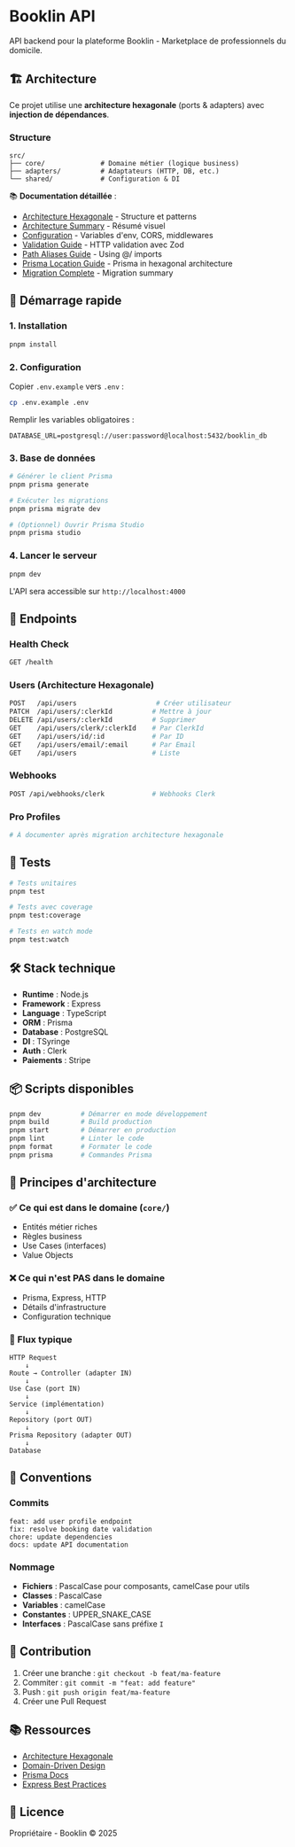 # Booklin API

API backend pour la plateforme Booklin - Marketplace de professionnels du domicile.

## 🏗️ Architecture

Ce projet utilise une **architecture hexagonale** (ports & adapters) avec **injection de dépendances**.

### Structure

```
src/
├── core/              # Domaine métier (logique business)
├── adapters/          # Adaptateurs (HTTP, DB, etc.)
└── shared/            # Configuration & DI
```

📚 **Documentation détaillée** :
- [Architecture Hexagonale](./documentation/architecture/HEXAGONAL_ARCHITECTURE.md) - Structure et patterns
- [Architecture Summary](./documentation/architecture/ARCHITECTURE_SUMMARY.md) - Résumé visuel
- [Configuration](./documentation/CONFIGURATION.md) - Variables d'env, CORS, middlewares
- [Validation Guide](./documentation/VALIDATION_GUIDE.md) - HTTP validation avec Zod
- [Path Aliases Guide](./documentation/PATH_ALIASES_GUIDE.md) - Using @/ imports
- [Prisma Location Guide](./documentation/PRISMA_LOCATION_GUIDE.md) - Prisma in hexagonal architecture
- [Migration Complete](./documentation/MIGRATION_COMPLETE.md) - Migration summary

## 🚀 Démarrage rapide

### 1. Installation

```bash
pnpm install
```

### 2. Configuration

Copier `.env.example` vers `.env` :

```bash
cp .env.example .env
```

Remplir les variables obligatoires :
```env
DATABASE_URL=postgresql://user:password@localhost:5432/booklin_db
```

### 3. Base de données

```bash
# Générer le client Prisma
pnpm prisma generate

# Exécuter les migrations
pnpm prisma migrate dev

# (Optionnel) Ouvrir Prisma Studio
pnpm prisma studio
```

### 4. Lancer le serveur

```bash
pnpm dev
```

L'API sera accessible sur `http://localhost:4000`

## 📡 Endpoints

### Health Check
```bash
GET /health
```

### Users (Architecture Hexagonale)
```bash
POST   /api/users                    # Créer utilisateur
PATCH  /api/users/:clerkId          # Mettre à jour
DELETE /api/users/:clerkId          # Supprimer
GET    /api/users/clerk/:clerkId    # Par ClerkId
GET    /api/users/id/:id            # Par ID
GET    /api/users/email/:email      # Par Email
GET    /api/users                   # Liste
```

### Webhooks
```bash
POST /api/webhooks/clerk            # Webhooks Clerk
```

### Pro Profiles
```bash
# À documenter après migration architecture hexagonale
```

## 🧪 Tests

```bash
# Tests unitaires
pnpm test

# Tests avec coverage
pnpm test:coverage

# Tests en watch mode
pnpm test:watch
```

## 🛠️ Stack technique

- **Runtime** : Node.js
- **Framework** : Express
- **Language** : TypeScript
- **ORM** : Prisma
- **Database** : PostgreSQL
- **DI** : TSyringe
- **Auth** : Clerk
- **Paiements** : Stripe

## 📦 Scripts disponibles

```bash
pnpm dev          # Démarrer en mode développement
pnpm build        # Build production
pnpm start        # Démarrer en production
pnpm lint         # Linter le code
pnpm format       # Formater le code
pnpm prisma       # Commandes Prisma
```

## 🔑 Principes d'architecture

### ✅ Ce qui est dans le domaine (`core/`)
- Entités métier riches
- Règles business
- Use Cases (interfaces)
- Value Objects

### ❌ Ce qui n'est PAS dans le domaine
- Prisma, Express, HTTP
- Détails d'infrastructure
- Configuration technique

### 🎯 Flux typique

```
HTTP Request
    ↓
Route → Controller (adapter IN)
    ↓
Use Case (port IN)
    ↓
Service (implémentation)
    ↓
Repository (port OUT)
    ↓
Prisma Repository (adapter OUT)
    ↓
Database
```

## 📝 Conventions

### Commits
```
feat: add user profile endpoint
fix: resolve booking date validation
chore: update dependencies
docs: update API documentation
```

### Nommage
- **Fichiers** : PascalCase pour composants, camelCase pour utils
- **Classes** : PascalCase
- **Variables** : camelCase
- **Constantes** : UPPER_SNAKE_CASE
- **Interfaces** : PascalCase sans préfixe `I`

## 🤝 Contribution

1. Créer une branche : `git checkout -b feat/ma-feature`
2. Commiter : `git commit -m "feat: add feature"`
3. Push : `git push origin feat/ma-feature`
4. Créer une Pull Request

## 📚 Ressources

- [Architecture Hexagonale](https://alistair.cockburn.us/hexagonal-architecture/)
- [Domain-Driven Design](https://khalilstemmler.com/articles/domain-driven-design-intro/)
- [Prisma Docs](https://www.prisma.io/docs)
- [Express Best Practices](https://expressjs.com/en/advanced/best-practice-performance.html)

## 📄 Licence

Propriétaire - Booklin © 2025
